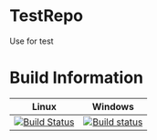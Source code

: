 # TestRepo
Use for test

# Build Information

| Linux | Windows |
|-------|---------|
| [![Build Status](https://travis-ci.org/PaulaQin/TestRepo.svg?branch=master)](https://travis-ci.org/PaulaQin/TestRepo) | [![Build status](https://ci.appveyor.com/api/projects/status/q0hu7mwghiqnxeon/branch/master?svg=true)](https://ci.appveyor.com/project/PaulaQin/testrepo) |

